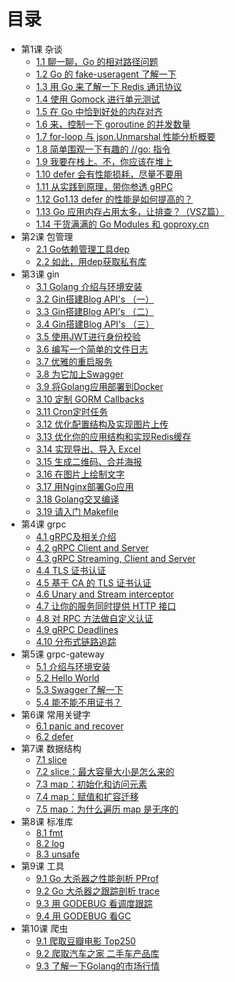 # 目录

* 第1课 杂谈
    * [1.1 聊一聊，Go 的相对路径问题](talk/golang-relatively-path.md)
    * [1.2 Go 的 fake-useragent 了解一下](talk/go-fake-useragent.md)
    * [1.3 用 Go 来了解一下 Redis 通讯协议](talk/go-redis-protocol.md)
    * [1.4 使用 Gomock 进行单元测试](talk/gomock.md)
    * [1.5 在 Go 中恰到好处的内存对齐](talk/go-memory-align.md)
    * [1.6 来，控制一下 goroutine 的并发数量](talk/control-goroutine.md)
    * [1.7 for-loop 与 json.Unmarshal 性能分析概要](talk/for-loop-json-unmarshal.md)
    * [1.8 简单围观一下有趣的 //go: 指令](talk/go-ins.md)
    * [1.9 我要在栈上。不，你应该在堆上](talk/stack-heap.md)
    * [1.10 defer 会有性能损耗，尽量不要用](talk/defer-loss.md)
    * [1.11 从实践到原理，带你参透 gRPC](talk/talking-grpc.md)
    * [1.12 Go1.13 defer 的性能是如何提高的？](talk/go1.13-defer.md)
    * [1.13 Go 应用内存占用太多，让排查？（VSZ篇）](talk/why-vsz-large.md)
    * [1.14 干货满满的 Go Modules 和 goproxy.cn](talk/goproxy-cn.md)
* 第2课 包管理
    * [2.1 Go依赖管理工具dep](module/dep.md)
    * [2.2 如此，用dep获取私有库](module/dep-private.md)
* 第3课 gin
    * [3.1 Golang 介绍与环境安装](gin/install.md)
    * [3.2 Gin搭建Blog API's （一）](gin/api-01.md)
    * [3.3 Gin搭建Blog API's （二）](gin/api-02.md)
    * [3.4 Gin搭建Blog API's （三）](gin/api-03.md)
    * [3.5 使用JWT进行身份校验](gin/jwt.md)
    * [3.6 编写一个简单的文件日志](gin/log.md)
    * [3.7 优雅的重启服务](gin/reload-http.md)
    * [3.8 为它加上Swagger](gin/swagger.md)
    * [3.9 将Golang应用部署到Docker](gin/golang-docker.md)
    * [3.10 定制 GORM Callbacks](gin/gorm-callback.md)
    * [3.11 Cron定时任务](gin/cron.md)
    * [3.12 优化配置结构及实现图片上传](gin/config-upload.md)
    * [3.13 优化你的应用结构和实现Redis缓存](gin/application-redis.md)
    * [3.14 实现导出、导入 Excel](gin/excel.md)
    * [3.15 生成二维码、合并海报](gin/image.md)
    * [3.16 在图片上绘制文字](gin/font.md)
    * [3.17 用Nginx部署Go应用](gin/nginx.md)
    * [3.18 Golang交叉编译](gin/cgo.md)
    * [3.19 请入门 Makefile](gin/makefile.md)
* 第4课 grpc
    * [4.1 gRPC及相关介绍](grpc/install.md)
    * [4.2 gRPC Client and Server](grpc/client-and-server.md)
    * [4.3 gRPC Streaming, Client and Server](grpc/stream-client-server.md)
    * [4.4 TLS 证书认证](grpc/grpc-tls.md)
    * [4.5 基于 CA 的 TLS 证书认证](grpc/ca-tls.md)
    * [4.6 Unary and Stream interceptor](grpc/interceptor.md)
    * [4.7 让你的服务同时提供 HTTP 接口](grpc/grpc-http.md)
    * [4.8 对 RPC 方法做自定义认证](grpc/per-rpc-credentials.md)
    * [4.9 gRPC Deadlines](grpc/deadlines.md)
    * [4.10 分布式链路追踪](grpc/zipkin.md)
* 第5课 grpc-gateway
    * [5.1 介绍与环境安装](grpc-gateway/install.md)
    * [5.2 Hello World](grpc-gateway/hello-world.md)
    * [5.3 Swagger了解一下](grpc-gateway/swagger.md)
    * [5.4 能不能不用证书？](grpc-gateway/grpc-gateway-tls.md)
* 第6课 常用关键字
    * [6.1 panic and recover](panic/panic-and-recover.md)
    * [6.2 defer](defer/defer.md)
* 第7课 数据结构
    * [7.1 slice](slice/slice.md)
    * [7.2 slice：最大容量大小是怎么来的](slice/why-slice-max.md)
    * [7.3 map：初始化和访问元素](map/map-access.md)
    * [7.4 map：赋值和扩容迁移](map/map-assign.md)
    * [7.5 map：为什么遍历 map 是无序的](map/why-map-no-order.md)
* 第8课 标准库
    * [8.1 fmt](pkg/fmt.md)
    * [8.2 log](pkg/log.md)
    * [8.3 unsafe](pkg/unsafe.md)
* 第9课 工具
    * [9.1 Go 大杀器之性能剖析 PProf](tools/go-tool-pprof.md)
    * [9.2 Go 大杀器之跟踪剖析 trace](tools/go-tool-trace.md)
    * [9.3 用 GODEBUG 看调度跟踪](tools/godebug-sched.md)
    * [9.4 用 GODEBUG 看GC](tools/godebug-gc.md)
* 第10课 爬虫
    * [9.1 爬取豆瓣电影 Top250](crawler/douban-top250.md)
    * [9.2 爬取汽车之家 二手车产品库](crawler/cars.md)
    * [9.3 了解一下Golang的市场行情](crawler/go2018.md)
